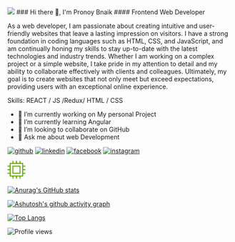 
<img width="1500" hight="100" src="https://www.mooc.org/hubfs/applications-of-computer-programming.jpg">
### Hi there 👋, I'm Pronoy Bnaik
#### Frontend Web Developer


As a web developer, I am passionate about creating intuitive and user-friendly websites that leave a lasting impression on visitors. I have a strong foundation in coding languages such as HTML, CSS, and JavaScript, and am continually honing my skills to stay up-to-date with the latest technologies and industry trends. Whether I am working on a complex project or a simple website, I take pride in my attention to detail and my ability to collaborate effectively with clients and colleagues. Ultimately, my goal is to create websites that not only meet but exceed expectations, providing users with an exceptional online experience.

Skills:  REACT / JS /Redux/ HTML / CSS

- 🔭 I’m currently working on My personal Project 
- 🌱 I’m currently learning Angular  
- 👯 I’m looking to collaborate on GitHub 
- 💬 Ask me about web Development  


[<img src='https://cdn.jsdelivr.net/npm/simple-icons@3.0.1/icons/github.svg' alt='github' height='40'>](https://github.com/https://github.com/pronoybanik)  [<img src='https://cdn.jsdelivr.net/npm/simple-icons@3.0.1/icons/linkedin.svg' alt='linkedin' height='40'>](https://www.linkedin.com/in/https://www.linkedin.com/in/pronoy-banik-1b5a3125a//)  [<img src='https://cdn.jsdelivr.net/npm/simple-icons@3.0.1/icons/facebook.svg' alt='facebook' height='40'>](https://www.facebook.com/https://www.facebook.com/pronoy.banik.7/)  [<img src='https://cdn.jsdelivr.net/npm/simple-icons@3.0.1/icons/instagram.svg' alt='instagram' height='40'>](https://www.instagram.com/https://www.instagram.com/___pronoy__//)  

<a href='https://docs.github.com/en/developers'><img src='https://raw.githubusercontent.com/acervenky/animated-github-badges/master/assets/devbadge.gif' width='40' height='40'></a> 

[![Anurag's GitHub stats](https://github-readme-stats.vercel.app/api?username=anuraghazra)](https://github.com/anuraghazra/github-readme-stats)

[![Ashutosh's github activity graph](https://github-readme-activity-graph.cyclic.app/graph?username=Ashutosh00710&theme=dracula)](https://github.com/ashutosh00710/github-readme-activity-graph)

[![Top Langs](https://github-readme-stats.vercel.app/api/top-langs/?username=anuraghazra&hide=javascript,html)](https://github.com/anuraghazra/github-readme-stats)

![Profile views](https://gpvc.arturio.dev/https://github.com/pronoybanik)  

